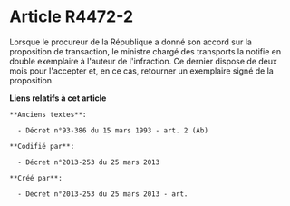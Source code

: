 # Article R4472-2

Lorsque le procureur de la République a donné son accord sur la proposition de transaction, le ministre chargé des transports
la notifie en double exemplaire à l'auteur de l'infraction. Ce dernier dispose de deux mois pour l'accepter et, en ce cas,
retourner un exemplaire signé de la proposition.

**Liens relatifs à cet article**

	**Anciens textes**:

	  - Décret n°93-386 du 15 mars 1993 - art. 2 (Ab)

	**Codifié par**:

	  - Décret n°2013-253 du 25 mars 2013

	**Créé par**:

	  - Décret n°2013-253 du 25 mars 2013 - art.
